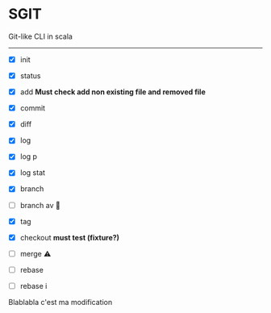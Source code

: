 # SGIT

Git-like CLI in scala

---

- [x] init
- [x] status
- [x] add **Must check add non existing file and removed file**
- [x] commit
- [x] diff
- [x] log
- [x] log p
- [x] log stat
- [x] branch
- [ ] branch av :hammer:
- [x] tag
- [x] checkout **must test (fixture?)**
- [ ] merge :warning:
- [ ] rebase
- [ ] rebase i


Blablabla c'est ma modification
